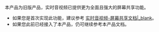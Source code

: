 <div class="mk-warning">

本产品为旧版产品，实时音视频已提供更为全面且强大的屏幕共享功能。
- 如果您是首次实现此功能，建议参考 [实时音视频-屏幕共享文档\|_blank](!ExpressVideoSDK-Other_Functions/Share_Screen)。
- 如果您此前已经接入了本产品，仍可继续参考本产品文档。 
</div>
